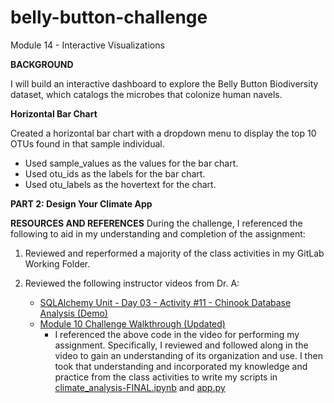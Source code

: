 # belly-button-challenge
Module 14 - Interactive Visualizations

**BACKGROUND**

I will build an interactive dashboard to explore the Belly Button Biodiversity dataset, which catalogs the microbes that colonize human navels.

**Horizontal Bar Chart**

Created a horizontal bar chart with a dropdown menu to display the top 10 OTUs found in that sample individual.
  * Used sample_values as the values for the bar chart.
  * Used otu_ids as the labels for the bar chart.
  * Used otu_labels as the hovertext for the chart.



**PART 2: Design Your Climate App**



**RESOURCES AND REFERENCES**
During the challenge, I referenced the following to aid in my understanding and completion of the assignment:

1. Reviewed and reperformed a majority of the class activities in my GitLab Working Folder.

2. Reviewed the following instructor videos from Dr. A:
   * [SQLAlchemy Unit - Day 03 - Activity #11 - Chinook Database Analysis (Demo)](https://www.youtube.com/watch?v=y8C_NuCo_7o)
   * [Module 10 Challenge Walkthrough (Updated)](https://www.youtube.com/watch?v=pEj9v-zxMv0)
     - I referenced the above code in the video for performing my assignment. Specifically, I reviewed and followed along in the video to gain an understanding of its organization and use. I then took that understanding and incorporated my knowledge and practice from the class activities to write my scripts in [climate_analysis-FINAL.ipynb](https://github.com/rperez025/sqlalchemy-challenge/blob/main/SurfsUp/climate_analysis-FINAL.ipynb) and [app.py](https://github.com/rperez025/sqlalchemy-challenge/blob/main/SurfsUp/app.py)
